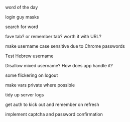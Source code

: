 word of the day

login guy masks

search for word

fave tab? or remember tab? worth it with URL?

make username case sensitive due to Chrome passwords

Test Hebrew username

Disallow mixed username? How does app handle it?

some flickering on logout

make vars private where possible

tidy up server logs

get auth to kick out and remember on refresh

implement captcha and password confirmation


